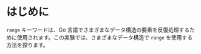 # はじめに

`range` キーワードは、Go 言語でさまざまなデータ構造の要素を反復処理するために使用されます。この実験では、さまざまなデータ構造で `range` を使用する方法を探ります。
